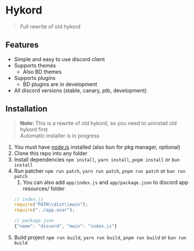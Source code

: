 # Hykord
> Full rewrite of old hykord

## Features
- Simple and easy to use discord client
- Supports themes
  - Also BD themes
- Supports plugins
  - BD plugins are in development
- All discord versions (stable, canary, ptb, development)

## Installation
> **Note:** This is a rewrite of old hykord, so you need to uninstall old hykord first  
> Automatic installer is in progress

1. You must have [node.js](https://nodejs.org/en/) installed (also bun for pkg manager, optional)
2. Clone this repo into any folder
3. Install dependencies `npm install`, `yarn install`, `pnpm install` or `bun install`
4. Run patcher `npm run patch`, `yarn run patch`, `pnpm run patch` or `bun run patch`
   1. You can also add `app/index.js` and `app/package.json` to discord app resources/ folder
   ```js
   // index.js
   require("PATH\\dist\\main");
   require("../app.asar");

   // package.json
   {"name": "discord", "main": "index.js"}
   ```
5. Build project `npm run build`, `yarn run build`, `pnpm run build` or `bun run build`